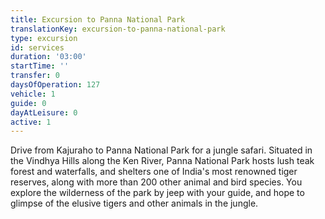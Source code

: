 ```yaml
---
title: Excursion to Panna National Park
translationKey: excursion-to-panna-national-park
type: excursion
id: services
duration: '03:00'
startTime: ''
transfer: 0
daysOfOperation: 127
vehicle: 1
guide: 0
dayAtLeisure: 0
active: 1
---
```

Drive from Kajuraho to Panna National Park for a jungle safari. Situated in the Vindhya Hills along the Ken River, Panna National Park hosts lush teak forest and waterfalls, and shelters one of India's most renowned tiger reserves, along with more than 200 other animal and bird species. You explore the wilderness of the park by jeep with your guide, and hope to glimpse of the elusive tigers and other animals in the jungle.